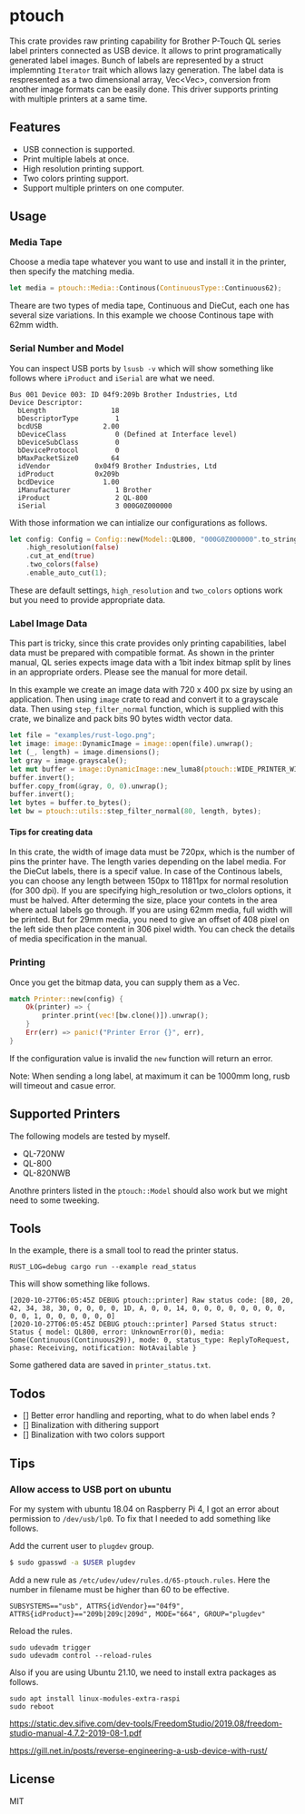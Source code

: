 # ptouch

This crate provides raw printing capability for Brother P-Touch QL series label printers connected as USB device. It allows to print programatically generated label images. Bunch of labels are represented by a struct implemnting `Iterator` trait which allows lazy generation. The label data is respresented as a two dimensional array, Vec<Vec<u8>>, conversion from another image formats can be easily done. This driver supports printing with multiple printers at a same time.

## Features

- USB connection is supported.
- Print multiple labels at once.
- High resolution printing support.
- Two colors printing support.
- Support multiple printers on one computer.

## Usage

### Media Tape

Choose a media tape whatever you want to use and install it in the printer, then specify the matching media.

```rust
let media = ptouch::Media::Continous(ContinuousType::Continuous62);
```

Theare are two types of media tape, Continuous and DieCut, each one has several size variations. In this example we choose Continous tape with 62mm width.

### Serial Number and Model

You can inspect USB ports by `lsusb -v` which will show something like follows where `iProduct` and `iSerial` are what we need.

```
Bus 001 Device 003: ID 04f9:209b Brother Industries, Ltd 
Device Descriptor:
  bLength                18
  bDescriptorType         1
  bcdUSB               2.00
  bDeviceClass            0 (Defined at Interface level)
  bDeviceSubClass         0 
  bDeviceProtocol         0 
  bMaxPacketSize0        64
  idVendor           0x04f9 Brother Industries, Ltd
  idProduct          0x209b 
  bcdDevice            1.00
  iManufacturer           1 Brother
  iProduct                2 QL-800
  iSerial                 3 000G0Z000000
```

With those information we can intialize our configurations as follows.

```rust
let config: Config = Config::new(Model::QL800, "000G0Z000000".to_string(), media)
	.high_resolution(false)
	.cut_at_end(true)
	.two_colors(false)
	.enable_auto_cut(1);
```

These are default settings, `high_resolution` and `two_colors` options work but you need to provide appropriate data.

### Label Image Data

This part is tricky, since this crate provides only printing capabilities, label data must be prepared with compatible format. As shown in the printer manual, QL series expects image data with a 1bit index bitmap split by lines in an appropriate orders. Please see the manual for more detail.

In this example we create an image data with 720 x 400 px size by using an application. Then using `image` crate to read and convert it to a grayscale data. Then using `step_filter_normal` function, which is supplied with this crate, we binalize and pack bits 90 bytes width vector data.

```rust
let file = "examples/rust-logo.png";
let image: image::DynamicImage = image::open(file).unwrap();
let (_, length) = image.dimensions();
let gray = image.grayscale();
let mut buffer = image::DynamicImage::new_luma8(ptouch::WIDE_PRINTER_WIDTH, length);
buffer.invert();
buffer.copy_from(&gray, 0, 0).unwrap();
buffer.invert();
let bytes = buffer.to_bytes();
let bw = ptouch::utils::step_filter_normal(80, length, bytes);
```

#### Tips for creating data

In this crate, the width of image data must be 720px, which is the number of pins the printer have. The length varies depending on the label media. For the DieCut labels, there is a specif value. In case of the Continous labels, you can choose any length between 150px to 11811px for normal resolution (for 300 dpi). If you are specifying high_resolution or two_clolors options, it must be halved. After determing the size, place your contets in the area where actual labels go through. If you are using 62mm media, full width will be printed. But for 29mm media, you need to give an offset of 408 pixel on the left side then place content in 306 pixel width. You can check the details of media specification in the manual.

### Printing

Once you get the bitmap data, you can supply them as a Vec.

```rust
match Printer::new(config) {
    Ok(printer) => {
		printer.print(vec![bw.clone()]).unwrap();
    }
    Err(err) => panic!("Printer Error {}", err),
}
```

If the configuration value is invalid the `new` function will return an error.

Note: When sending a long label, at maximum it can be 1000mm long, rusb will timeout and casue error. 

## Supported Printers

The following models are tested by myself. 

- QL-720NW
- QL-800
- QL-820NWB

Anothre printers listed in the `ptouch::Model` should also work but we might need to some tweeking.

## Tools

In the example, there is a small tool to read the printer status.

```
RUST_LOG=debug cargo run --example read_status
```

This will show something like follows.

```
[2020-10-27T06:05:45Z DEBUG ptouch::printer] Raw status code: [80, 20, 42, 34, 38, 30, 0, 0, 0, 0, 1D, A, 0, 0, 14, 0, 0, 0, 0, 0, 0, 0, 0, 0, 0, 1, 0, 0, 0, 0, 0, 0]
[2020-10-27T06:05:45Z DEBUG ptouch::printer] Parsed Status struct: Status { model: QL800, error: UnknownError(0), media: Some(Continuous(Continuous29)), mode: 0, status_type: ReplyToRequest, phase: Receiving, notification: NotAvailable }
```

Some gathered data are saved in `printer_status.txt`.

## Todos

- [] Better error handling and reporting, what to do when label ends ?
- [] Binalization with dithering support
- [] Binalization with two colors support

## Tips

### Allow access to USB port on ubuntu

For my system with ubuntu 18.04 on Raspberry Pi 4, I got an error about permission to `/dev/usb/lp0`. To fix that I needed to add something like follows.

Add the current user to `plugdev` group.

```sh
$ sudo gpasswd -a $USER plugdev
```

Add a new rule as `/etc/udev/udev/rules.d/65-ptouch.rules`. Here the number in filename must be higher than 60 to be effective.

```sh:/etc/udev/rules.d/65-ptouch.rules
SUBSYSTEMS=="usb", ATTRS{idVendor}=="04f9", ATTRS{idProduct}=="209b|209c|209d", MODE="664", GROUP="plugdev"
```

Reload the rules.

```
sudo udevadm trigger
sudo udevadm control --reload-rules
```

Also if you are using Ubuntu 21.10, we need to install extra packages as follows.

```
sudo apt install linux-modules-extra-raspi
sudo reboot
```

https://static.dev.sifive.com/dev-tools/FreedomStudio/2019.08/freedom-studio-manual-4.7.2-2019-08-1.pdf

https://gill.net.in/posts/reverse-engineering-a-usb-device-with-rust/


## License

MIT
